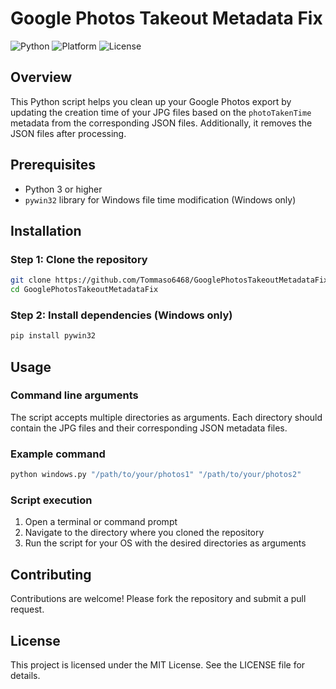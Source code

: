 # Google Photos Takeout Metadata Fix

![Python](https://img.shields.io/badge/Python-3)
![Platform](https://img.shields.io/badge/Platform-Windows%20%7C%20Unix-lightgrey)
![License](https://img.shields.io/badge/License-MIT-green)

## Overview

This Python script helps you clean up your Google Photos export by updating the creation time of your JPG files based on the `photoTakenTime` metadata from the corresponding JSON files. Additionally, it removes the JSON files after processing.

## Prerequisites

- Python 3 or higher
- `pywin32` library for Windows file time modification (Windows only)

## Installation

### Step 1: Clone the repository

```sh
git clone https://github.com/Tommaso6468/GooglePhotosTakeoutMetadataFix.git
cd GooglePhotosTakeoutMetadataFix
```
### Step 2: Install dependencies (Windows only)
```sh
pip install pywin32
```

## Usage

### Command line arguments
The script accepts multiple directories as arguments. Each directory should contain the JPG files and their corresponding JSON metadata files.

### Example command
```sh
python windows.py "/path/to/your/photos1" "/path/to/your/photos2"
```

### Script execution
1. Open a terminal or command prompt
2. Navigate to the directory where you cloned the repository
3. Run the script for your OS with the desired directories as arguments

## Contributing
Contributions are welcome! Please fork the repository and submit a pull request.

## License
This project is licensed under the MIT License. See the LICENSE file for details.
